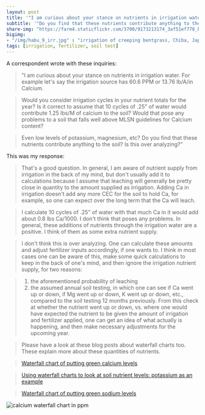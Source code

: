 ```yaml
---
layout: post
title: '"I am curious about your stance on nutrients in irrigation water ..."'
subtitle: '"Do you find that these nutrients contribute anything to the soil? Is this over analyzing?"'
share-img: "https://farm4.staticflickr.com/3700/9173213174_3af51ef778_b_d.jpg"
bigimg:
- "/img/habu_9_irr.jpg" : "irrigation of creeping bentgrass, Chiba, Japan"
tags: [irrigation, fertilizer, soil test]
---
```


A correspondent wrote with these inquiries:

> "I am curious about your stance on nutrients in irrigation water. For example let's say the irrigation source has 60.6 PPM or 13.76 lb/A/in Calcium.

> Would you consider irrigation cycles in your nutrient totals for the year? Is it correct to assume that 10 cycles of .25" of water would contribute 1.25 lbs/M of calcium to the soil? Would that pose any problems to a soil that falls well above MLSN guidelines for Calcium content?

> Even low levels of potassium, magnesium, etc? Do you find that these nutrients contribute anything to the soil? Is this over analyzing?"

This was my response:

> That's a good question. In general, I am aware of nutrient supply from irrigation in the back of my mind, but don't usually add it to calculations because I assume that leaching will generally be pretty close in quantity to the amount supplied as irrigation. Adding Ca in irrigation doesn't add any more CEC for the soil to hold Ca, for example, so one can expect over the long term that the Ca will leach.

> I calculate 10 cycles of .25" of water with that much Ca in it would add about 0.8 lbs Ca/1000. I don't think that poses any problems. In general, these additions of nutrients through the irrigation water are a positive. I think of them as some extra nutrient supply.

> I don't think this is over analyzing. One can calculate these amounts and adjust fertilizer inputs accordingly, if one wants to. I think in most cases one can be aware of this, make some quick calculations to keep in the back of one's mind, and then ignore the irrigation nutrient supply, for two reasons:

> 1. the aforementioned probability of leaching
> 2. the assumed annual soil testing, in which one can see if Ca went up or down, if Mg went up or down, K went up or down, etc., compared to the soil testing 12 months previously. From this check at whether the nutrient went up or down, vs. where one would have expected the nutrient to be given the amount of irrigation and fertilizer applied, one can get an idea of what actually is happening, and then make necessary adjustments for the upcoming year.

> Please have a look at these blog posts about waterfall charts too. These explain more about these quantities of nutrients.

> [Waterfall chart of putting green calcium levels](http://www.blog.asianturfgrass.com/2013/04/waterfall-chart-of-putting-green-calcium-levels.html)

> [Using waterfall charts to look at soil nutrient levels: potassium as an example](http://www.blog.asianturfgrass.com/2013/03/using-waterfall-charts-to-look-at-soil-nutrient-levels-potassium-1.html)

> [Waterfall chart of putting green sodium levels](http://www.blog.asianturfgrass.com/2013/03/waterfall-chart-putting-green-sodium-levels.html)

![calcium waterfall chart in ppm](https://farm4.staticflickr.com/3700/9173213174_3af51ef778_b_d.jpg)


